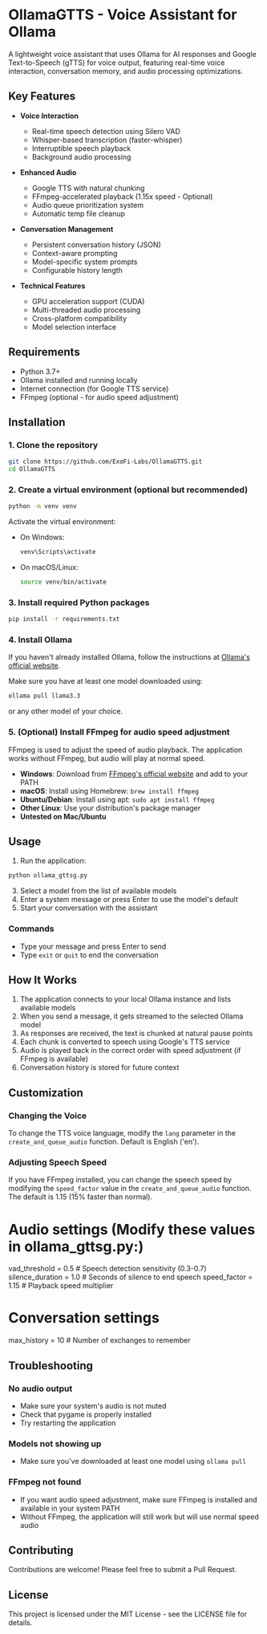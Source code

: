 # OllamaGTTS - Voice Assistant for Ollama

A lightweight voice assistant that uses Ollama for AI responses and Google Text-to-Speech (gTTS) for voice output, featuring real-time voice interaction, conversation memory, and audio processing optimizations.

## Key Features

- **Voice Interaction**
  - Real-time speech detection using Silero VAD
  - Whisper-based transcription (faster-whisper)
  - Interruptible speech playback
  - Background audio processing

- **Enhanced Audio**
  - Google TTS with natural chunking
  - FFmpeg-accelerated playback (1.15x speed - Optional)
  - Audio queue prioritization system
  - Automatic temp file cleanup

- **Conversation Management**
  - Persistent conversation history (JSON)
  - Context-aware prompting
  - Model-specific system prompts
  - Configurable history length

- **Technical Features**
  - GPU acceleration support (CUDA)
  - Multi-threaded audio processing
  - Cross-platform compatibility
  - Model selection interface

## Requirements

- Python 3.7+
- Ollama installed and running locally
- Internet connection (for Google TTS service)
- FFmpeg (optional - for audio speed adjustment)

## Installation

### 1. Clone the repository

```bash
git clone https://github.com/ExoFi-Labs/OllamaGTTS.git
cd OllamaGTTS
```

### 2. Create a virtual environment (optional but recommended)

```bash
python -m venv venv
```

Activate the virtual environment:

- On Windows:
  ```bash
  venv\Scripts\activate
  ```
- On macOS/Linux:
  ```bash
  source venv/bin/activate
  ```

### 3. Install required Python packages

```bash
pip install -r requirements.txt
```

### 4. Install Ollama

If you haven't already installed Ollama, follow the instructions at [Ollama's official website](https://ollama.ai/download).

Make sure you have at least one model downloaded using:

```bash
ollama pull llama3.3
```

or any other model of your choice.

### 5. (Optional) Install FFmpeg for audio speed adjustment

FFmpeg is used to adjust the speed of audio playback. The application works without FFmpeg, but audio will play at normal speed.

- **Windows**: Download from [FFmpeg's official website](https://ffmpeg.org/download.html) and add to your PATH
- **macOS**: Install using Homebrew: `brew install ffmpeg`
- **Ubuntu/Debian**: Install using apt: `sudo apt install ffmpeg`
- **Other Linux**: Use your distribution's package manager
- **Untested on Mac/Ubuntu**

## Usage

1. Run the application:

```bash
python ollama_gttsg.py
```

3. Select a model from the list of available models
4. Enter a system message or press Enter to use the model's default
5. Start your conversation with the assistant

### Commands

- Type your message and press Enter to send
- Type `exit` or `quit` to end the conversation

## How It Works

1. The application connects to your local Ollama instance and lists available models
2. When you send a message, it gets streamed to the selected Ollama model
3. As responses are received, the text is chunked at natural pause points
4. Each chunk is converted to speech using Google's TTS service
5. Audio is played back in the correct order with speed adjustment (if FFmpeg is available)
6. Conversation history is stored for future context

## Customization

### Changing the Voice

To change the TTS voice language, modify the `lang` parameter in the `create_and_queue_audio` function. Default is English ('en').

### Adjusting Speech Speed

If you have FFmpeg installed, you can change the speech speed by modifying the `speed_factor` value in the `create_and_queue_audio` function. The default is 1.15 (15% faster than normal).

# Audio settings (Modify these values in ollama_gttsg.py:)


vad_threshold = 0.5      # Speech detection sensitivity (0.3-0.7)
silence_duration = 1.0   # Seconds of silence to end speech
speed_factor = 1.15      # Playback speed multiplier

# Conversation settings
max_history = 10         # Number of exchanges to remember

## Troubleshooting

### No audio output

- Make sure your system's audio is not muted
- Check that pygame is properly installed
- Try restarting the application

### Models not showing up

- Make sure you've downloaded at least one model using `ollama pull`

### FFmpeg not found

- If you want audio speed adjustment, make sure FFmpeg is installed and available in your system PATH
- Without FFmpeg, the application will still work but will use normal speed audio

## Contributing

Contributions are welcome! Please feel free to submit a Pull Request.

## License

This project is licensed under the MIT License - see the LICENSE file for details.
